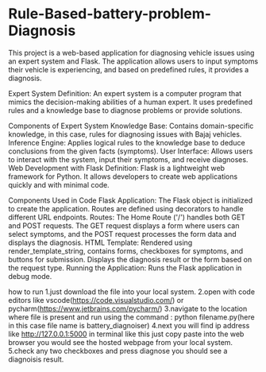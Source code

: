 # Rule-Based-battery-problem-Diagnosis
This project is a web-based application for diagnosing vehicle issues using an expert system and Flask. The application allows users to input symptoms their vehicle is experiencing, and based on predefined rules, it provides a diagnosis.

Expert System
Definition: An expert system is a computer program that mimics the decision-making abilities of a human expert. It uses predefined rules and a knowledge base to diagnose problems or provide solutions.

Components of Expert System
Knowledge Base: Contains domain-specific knowledge, in this case, rules for diagnosing issues with Bajaj vehicles.
Inference Engine: Applies logical rules to the knowledge base to deduce conclusions from the given facts (symptoms).
User Interface: Allows users to interact with the system, input their symptoms, and receive diagnoses.
Web Development with Flask
Definition: Flask is a lightweight web framework for Python. It allows developers to create web applications quickly and with minimal code.

Components Used in Code
Flask Application: The Flask object is initialized to create the application. Routes are defined using decorators to handle different URL endpoints.
Routes: The Home Route ('/') handles both GET and POST requests. The GET request displays a form where users can select symptoms, and the POST request processes the form data and displays the diagnosis.
HTML Template: Rendered using render_template_string, contains forms, checkboxes for symptoms, and buttons for submission. Displays the diagnosis result or the form based on the request type.
Running the Application: Runs the Flask application in debug mode.

how to run 
1.just download the file into your local system.
2.open with code editors like vscode(https://code.visualstudio.com/) or pycharm(https://www.jetbrains.com/pycharm/)
3.navigate to the location where file is present and run using the command : python filename.py(here in this case file name is battery_diagnoiser)
4.next you will find ip address like http://127.0.0.1:5000 in terminal like this just copy paste into the web browser you would see the hosted webpage from your local system.
5.check any two checkboxes and press diagnose you should see a diagnoisis result.

